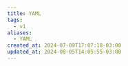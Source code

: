 ```yaml
---
title: YAML
tags:
  - v1
aliases:
  - YAML
created_at: 2024-07-09T17:07:18-03:00
updated_at: 2024-08-05T14:05:55-03:00
---
```



